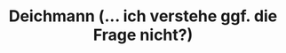 ---
title: "Deichmann (... ich verstehe ggf. die Frage nicht?)"
url: /fuerth/deichmann-ich-verstehe-ggf-die-frage-nicht/
shop: Schuhe
---
